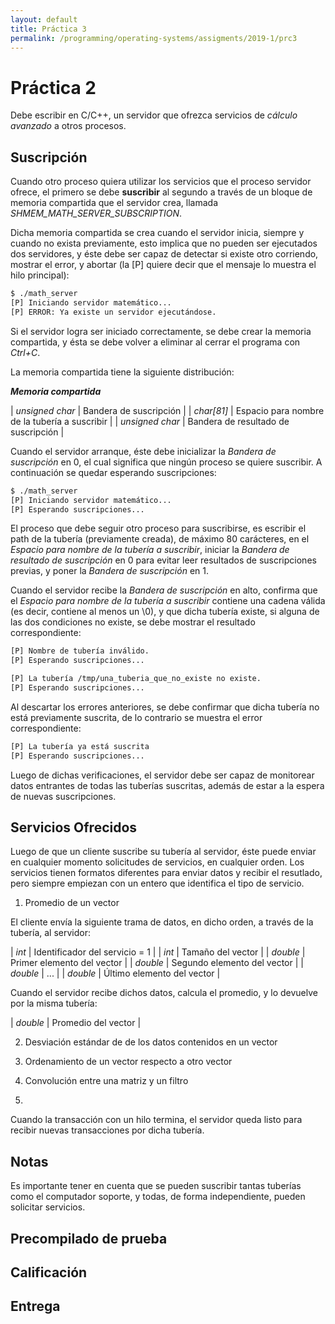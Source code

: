 ```yaml
---
layout: default
title: Práctica 3
permalink: /programming/operating-systems/assigments/2019-1/prc3
---
```


# Práctica 2

Debe escribir en C/C++, un servidor que ofrezca servicios de *cálculo avanzado* a otros procesos.

## Suscripción

Cuando otro proceso quiera utilizar los servicios que el proceso servidor ofrece, el primero se debe **suscribir** al segundo a través de un bloque de memoria compartida que el servidor crea, llamada *SHMEM_MATH_SERVER_SUBSCRIPTION*.

Dicha memoria compartida se crea cuando el servidor inicia, siempre y cuando no exista previamente, esto implica que no pueden ser ejecutados dos servidores, y éste debe ser capaz de detectar si existe otro corriendo, mostrar el error, y abortar (la [P] quiere decir que el mensaje lo muestra el hilo principal):

``` bash
$ ./math_server
[P] Iniciando servidor matemático...
[P] ERROR: Ya existe un servidor ejecutándose.
```

Si el servidor logra ser iniciado correctamente, se debe crear la memoria compartida, y ésta se debe volver a eliminar al cerrar el programa con *Ctrl+C*.

La memoria compartida tiene la siguiente distribución:

***Memoria compartida***

| *unsigned char* | Bandera de suscripción |
| *char[81]* | Espacio para nombre de la tubería a suscribir |
| *unsigned char* | Bandera de resultado de suscripción |

Cuando el servidor arranque, éste debe inicializar la *Bandera de suscripción* en 0, el cual significa que ningún proceso se quiere suscribir. A continuación se quedar esperando suscripciones:

``` bash
$ ./math_server
[P] Iniciando servidor matemático...
[P] Esperando suscripciones...
```

El proceso que debe seguir otro proceso para suscribirse, es escribir el path de la tubería (previamente creada), de máximo 80 carácteres, en el *Espacio para nombre de la tubería a suscribir*, iniciar la *Bandera de resultado de suscripción* en 0 para evitar leer resultados de suscripciones previas, y poner la *Bandera de suscripción* en 1.

Cuando el servidor recibe la *Bandera de suscripción* en alto, confirma que el *Espacio para nombre de la tubería a suscribir* contiene una cadena válida (es decir, contiene al menos un \0), y que dicha tubería existe, si alguna de las dos condiciones no existe, se debe mostrar el resultado correspondiente:

``` bash
[P] Nombre de tubería inválido.
[P] Esperando suscripciones...
```

``` bash
[P] La tubería /tmp/una_tuberia_que_no_existe no existe.
[P] Esperando suscripciones...
```

Al descartar los errores anteriores, se debe confirmar que dicha tubería no está previamente suscrita, de lo contrario se muestra el error correspondiente:

``` bash
[P] La tubería ya está suscrita
[P] Esperando suscripciones...
```

Luego de dichas verificaciones, el servidor debe ser capaz de monitorear datos entrantes de todas las tuberías suscritas, además de estar a la espera de nuevas suscripciones.

## Servicios Ofrecidos

Luego de que un cliente suscribe su tubería al servidor, éste puede enviar en cualquier momento solicitudes de servicios, en cualquier orden. Los servicios tienen formatos diferentes para enviar datos y recibir el resutlado, pero siempre empiezan con un entero que identifica el tipo de servicio.

1. Promedio de un vector

El cliente envía la siguiente trama de datos, en dicho orden, a través de la tubería, al servidor:

| *int* | Identificador del servicio = 1 |
| *int* | Tamaño del vector |
| *double* | Primer elemento del vector |
| *double* | Segundo elemento del vector |
| *double* | ... |
| *double* | Último elemento del vector |

Cuando el servidor recibe dichos datos, calcula el promedio, y lo devuelve por la misma tubería:

| *double* | Promedio del vector |

2. Desviación estándar de de los datos contenidos en un vector

3. Ordenamiento de un vector respecto a otro vector

4. Convolución entre una matriz y un filtro

5.

Cuando la transacción con un hilo termina, el servidor queda listo para recibir nuevas transacciones por dicha tubería.

## Notas

Es importante tener en cuenta que se pueden suscribir tantas tuberías como el computador soporte, y todas, de forma independiente, pueden solicitar servicios.

## Precompilado de prueba



## Calificación

## Entrega
